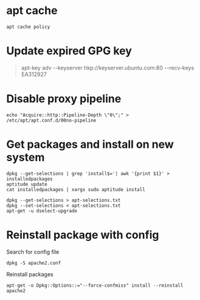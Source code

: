 # apt cache

```
apt cache policy
```

# Update expired GPG key

> apt-key adv --keyserver hkp://keyserver.ubuntu.com:80 --recv-keys EA312927

# Disable proxy pipeline

```
echo "Acquire::http::Pipeline-Depth \"0\";" > /etc/apt/apt.conf.d/00no-pipeline
```

# Get packages and install on new system

```
dpkg --get-selections | grep 'install$='| awk '{print $1}' > installedpackages
aptitude update
cat installedpackages | xargs sudo aptitude install
```
```
dpkg --get-selections > apt-selections.txt
dpkg --set-selections < apt-selections.txt
apt-get -u dselect-upgrade
```

# Reinstall package with config

Search for config file

```
dpkg -S apache2.conf
```

Reinstall packages

```
apt-get -o Dpkg::Options::="--force-confmiss" install --reinstall apache2
```
